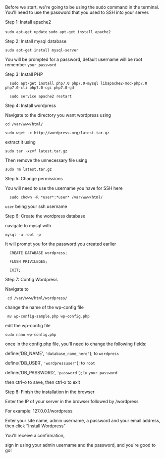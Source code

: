 Before we start, we're going to be using the sudo command in the terminal. You'll need to use the password that you used to SSH into your server.


Step 1: Install apache2


  `sudo apt-get update`
  `sudo apt-get install apache2`
 
Step 2: Install mysql database

  `sudo apt-get install mysql-server`
  
You will be prompted for a password, default username will be root remember `your_password`
  
Step 3: Install PHP
```
  sudo apt-get install php7.0 php7.0-mysql libapache2-mod-php7.0 php7.0-cli php7.0-cgi php7.0-gd
```  

```
  sudo service apache2 restart
```  
Step 4: Install wordpress

Navigate to the directory you want wordpress using
  ```
  cd /var/www/html/
  ```
  ```
  sudo wget -c http://wordpress.org/latest.tar.gz
  ```
extract it using 
  ```
  sudo tar -xzvf latest.tar.gz
  ```
Then remove the unnecessary file using
  
  ```
  sudo rm latest.tar.gz
  ```
  
Step 5: Change permissions

You will need to use the username you have for SSH here 
  
  
  ```
    sudo chown -R *user*:*user* /var/www/html/
   ``` 
   
 `user` being your ssh username
   
   
Step 6: Create the wordpress database

navigate to mysql with  
  ```
  mysql -u root -p 
  ```
It will prompt you for the password you created earlier
  
  
  ```
    CREATE DATABASE wordpress;
  ```  
 
  ```
    FLUSH PRIVILEGES;
  ```
  
  ```
    EXIT;
  ```
    
 
Step 7: Config Wordpress
    
Navigate to
    
    
    
    
    
   
    
   
   ` cd /var/www/html/wordpress/`
   
 change the name of the wp-config file
  
 
   ` mv wp-config-sample.php wp-config.php`
 
 edit the wp-config file

    sudo nano wp-config.php
 
 
 
 
 
 once in the config.php file, you'll need to change the following fields:
      
      
      
      
  define('DB_NAME', `'database_name_here'`); to `wordpress`
        
        
  define('DB_USER', `'wordpressuser'`); to `root`
        
        
  define('DB_PASSWORD', `'password'`); to `your_password`
        
        
  then ctrl-o to save, then ctrl-x to exit
        
        
        
 Step 8: Finish the installation in the browser
 
 Enter the IP of your server in the browser followed by /wordpress 
        
 For example: 127.0.0.1/wordpress
        
 Enter your site name, admin username, a password and your email address, then click "Install Wordpress"
        
 You'll receive a confirmation, 
        
 sign in using your admin username and the password, and you're good to go!
   
